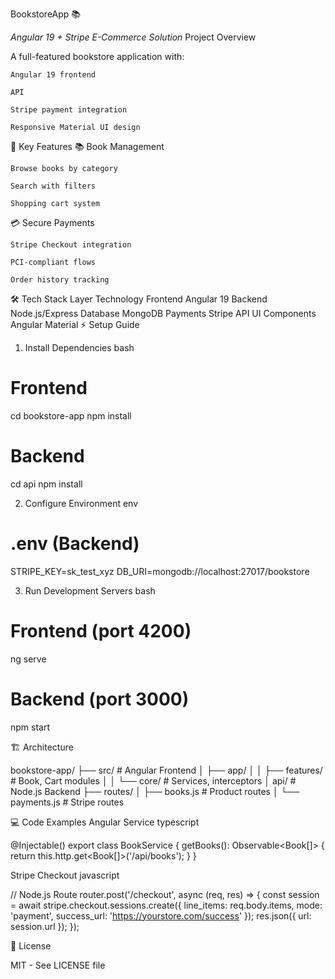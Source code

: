 BookstoreApp 📚

*Angular 19 + Stripe E-Commerce Solution*
Project Overview

A full-featured bookstore application with:

    Angular 19 frontend

    API

    Stripe payment integration

    Responsive Material UI design

🌟 Key Features
📚 Book Management

    Browse books by category

    Search with filters

    Shopping cart system

💳 Secure Payments

    Stripe Checkout integration

    PCI-compliant flows

    Order history tracking

🛠️ Tech Stack
Layer	Technology
Frontend	Angular 19
Backend	Node.js/Express
Database	MongoDB
Payments	Stripe API
UI Components	Angular Material
⚡ Setup Guide
1. Install Dependencies
bash

# Frontend
cd bookstore-app
npm install

# Backend 
cd api
npm install

2. Configure Environment
env

# .env (Backend)
STRIPE_KEY=sk_test_xyz
DB_URI=mongodb://localhost:27017/bookstore

3. Run Development Servers
bash

# Frontend (port 4200)
ng serve

# Backend (port 3000) 
npm start

🏗️ Architecture

bookstore-app/
├── src/                   # Angular Frontend
│   ├── app/
│   │   ├── features/      # Book, Cart modules
│   │   └── core/          # Services, interceptors
│
api/                       # Node.js Backend
├── routes/
│   ├── books.js           # Product routes
│   └── payments.js        # Stripe routes

💻 Code Examples
Angular Service
typescript

@Injectable()
export class BookService {
  getBooks(): Observable<Book[]> {
    return this.http.get<Book[]>('/api/books');
  }
}

Stripe Checkout
javascript

// Node.js Route
router.post('/checkout', async (req, res) => {
  const session = await stripe.checkout.sessions.create({
    line_items: req.body.items,
    mode: 'payment',
    success_url: 'https://yourstore.com/success'
  });
  res.json({ url: session.url });
});

📜 License

MIT - See LICENSE file
